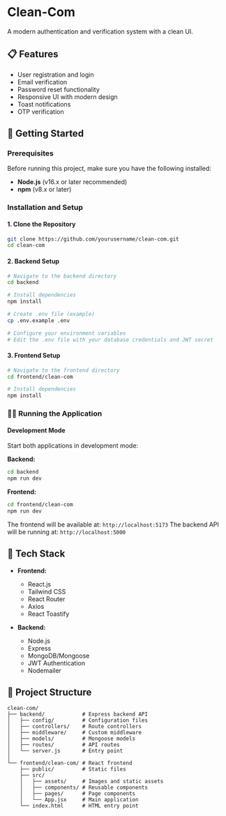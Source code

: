 # Clean-Com

A modern authentication and verification system with a clean UI.

## 📋 Features

- User registration and login
- Email verification
- Password reset functionality
- Responsive UI with modern design
- Toast notifications
- OTP verification

## 🚀 Getting Started

### Prerequisites

Before running this project, make sure you have the following installed:

- **Node.js** (v16.x or later recommended)
- **npm** (v8.x or later)

### Installation and Setup

#### 1. Clone the Repository

```bash
git clone https://github.com/yourusername/clean-com.git
cd clean-com
```

#### 2. Backend Setup

```bash
# Navigate to the backend directory
cd backend

# Install dependencies
npm install

# Create .env file (example)
cp .env.example .env

# Configure your environment variables
# Edit the .env file with your database credentials and JWT secret
```

#### 3. Frontend Setup

```bash
# Navigate to the frontend directory
cd frontend/clean-com

# Install dependencies
npm install
```

### 🏃‍♂️ Running the Application

#### Development Mode

Start both applications in development mode:

**Backend:**
```bash
cd backend
npm run dev
```

**Frontend:**
```bash
cd frontend/clean-com
npm run dev
```

The frontend will be available at: `http://localhost:5173`
The backend API will be running at: `http://localhost:5000`

## 🔧 Tech Stack

- **Frontend:**
  - React.js
  - Tailwind CSS
  - React Router
  - Axios
  - React Toastify

- **Backend:**
  - Node.js
  - Express
  - MongoDB/Mongoose
  - JWT Authentication
  - Nodemailer

## 📝 Project Structure

```
clean-com/
├── backend/            # Express backend API
│   ├── config/         # Configuration files
│   ├── controllers/    # Route controllers
│   ├── middleware/     # Custom middleware
│   ├── models/         # Mongoose models
│   ├── routes/         # API routes
│   └── server.js       # Entry point
│
└── frontend/clean-com/ # React frontend
    ├── public/         # Static files
    ├── src/
    │   ├── assets/     # Images and static assets
    │   ├── components/ # Reusable components
    │   ├── pages/      # Page components
    │   └── App.jsx     # Main application
    └── index.html      # HTML entry point
```


 
